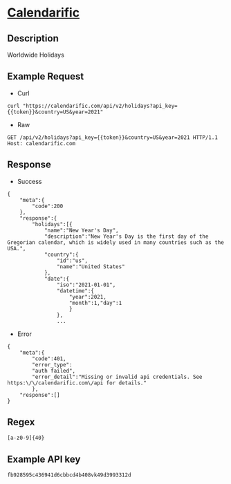 # [Calendarific](https://calendarific.com/api-documentation)

## __Description__
Worldwide Holidays

## __Example Request__
* Curl
```
curl "https://calendarific.com/api/v2/holidays?api_key={{token}}&country=US&year=2021"
```

* Raw
```
GET /api/v2/holidays?api_key={{token}}&country=US&year=2021 HTTP/1.1
Host: calendarific.com
```

## __Response__
* Success
```
{
    "meta":{
        "code":200
    },
    "response":{
        "holidays":[{
            "name":"New Year's Day",
            "description":"New Year's Day is the first day of the Gregorian calendar, which is widely used in many countries such as the USA.",
            "country":{
                "id":"us",
                "name":"United States"
            },
            "date":{
                "iso":"2021-01-01",
                "datetime":{
                    "year":2021,
                    "month":1,"day":1
                    }
                },
                ...
```
* Error
```
{
    "meta":{
        "code":401,
        "error_type":
        "auth failed",
        "error_detail":"Missing or invalid api credentials. See https:\/\/calendarific.com\/api for details."
        },
    "response":[]
}
```

## __Regex__
```
[a-z0-9]{40}
```

## __Example API key__
```
fb928595c436941d6cbbcd4b408vk49d3993312d
```

